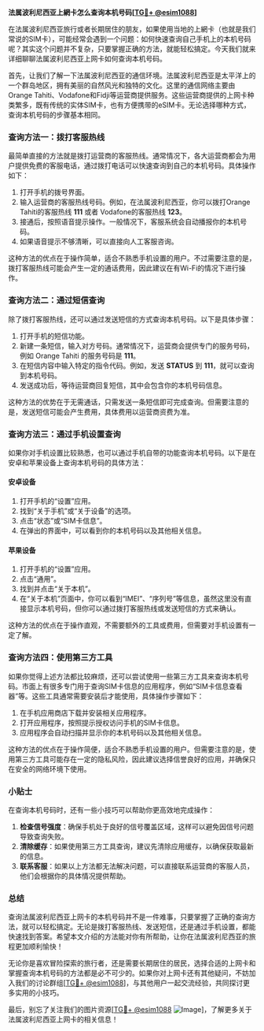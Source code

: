 **法属波利尼西亚上網卡怎么查询本机号码[[TG💪+ @esim1088](https://t.me/s/esim1088)]**

在法属波利尼西亚旅行或者长期居住的朋友，如果使用当地的上網卡（也就是我们常说的SIM卡），可能经常会遇到一个问题：如何快速查询自己手机上的本机号码呢？其实这个问题并不复杂，只要掌握正确的方法，就能轻松搞定。今天我们就来详细聊聊法属波利尼西亚上网卡如何查询本机号码。

首先，让我们了解一下法属波利尼西亚的通信环境。法属波利尼西亚是太平洋上的一个群岛地区，拥有美丽的自然风光和独特的文化。这里的通信网络主要由Orange Tahiti、Vodafone和Fidji等运营商提供服务。这些运营商提供的上网卡种类繁多，既有传统的实体SIM卡，也有方便携带的eSIM卡。无论选择哪种方式，查询本机号码的步骤基本相同。

### 查询方法一：拨打客服热线

最简单直接的方法就是拨打运营商的客服热线。通常情况下，各大运营商都会为用户提供免费的客服电话，通过拨打电话可以快速查询到自己的本机号码。具体操作如下：

1. 打开手机的拨号界面。
2. 输入运营商的客服热线号码。例如，在法属波利尼西亚，你可以拨打Orange Tahiti的客服热线 **111** 或者 Vodafone的客服热线 **123**。
3. 接通后，按照语音提示操作。一般情况下，客服系统会自动播报你的本机号码。
4. 如果语音提示不够清晰，可以直接向人工客服咨询。

这种方法的优点在于操作简单，适合不熟悉手机设置的用户。不过需要注意的是，拨打客服热线可能会产生一定的通话费用，因此建议在有Wi-Fi的情况下进行操作。

### 查询方法二：通过短信查询

除了拨打客服热线，还可以通过发送短信的方式查询本机号码。以下是具体步骤：

1. 打开手机的短信功能。
2. 新建一条短信，输入对方号码。通常情况下，运营商会提供专门的服务号码，例如 Orange Tahiti 的服务号码是 **111**。
3. 在短信内容中输入特定的指令代码。例如，发送 **STATUS** 到 **111**，就可以查询到本机号码。
4. 发送成功后，等待运营商回复短信，其中会包含你的本机号码信息。

这种方法的优势在于无需通话，只需发送一条短信即可完成查询。但需要注意的是，发送短信可能会产生费用，具体费用以运营商资费为准。

### 查询方法三：通过手机设置查询

如果你对手机设置比较熟悉，也可以通过手机自带的功能查询本机号码。以下是在安卓和苹果设备上查询本机号码的具体方法：

#### 安卓设备

1. 打开手机的“设置”应用。
2. 找到“关于手机”或“关于设备”的选项。
3. 点击“状态”或“SIM卡信息”。
4. 在弹出的界面中，可以看到你的本机号码以及其他相关信息。

#### 苹果设备

1. 打开手机的“设置”应用。
2. 点击“通用”。
3. 找到并点击“关于本机”。
4. 在“关于本机”页面中，你可以看到“IMEI”、“序列号”等信息，虽然这里没有直接显示本机号码，但你可以通过拨打客服热线或发送短信的方式来确认。

这种方法的优点在于操作直观，不需要额外的工具或费用，但需要对手机设置有一定了解。

### 查询方法四：使用第三方工具

如果你觉得上述方法都比较麻烦，还可以尝试使用一些第三方工具来查询本机号码。市面上有很多专门用于查询SIM卡信息的应用程序，例如“SIM卡信息查看器”等。这些工具通常需要安装后才能使用，具体操作步骤如下：

1. 在手机应用商店下载并安装相关应用程序。
2. 打开应用程序，按照提示授权访问手机的SIM卡信息。
3. 应用程序会自动扫描并显示你的本机号码以及其他相关信息。

这种方法的优点在于操作简便，适合不熟悉手机设置的用户。但需要注意的是，使用第三方工具可能存在一定的隐私风险，因此建议选择信誉良好的应用，并确保只在安全的网络环境下使用。

### 小贴士

在查询本机号码时，还有一些小技巧可以帮助你更高效地完成操作：

1. **检查信号强度**：确保手机处于良好的信号覆盖区域，这样可以避免因信号问题导致查询失败。
2. **清除缓存**：如果使用第三方工具查询，建议先清除应用缓存，以确保获取最新的信息。
3. **联系客服**：如果以上方法都无法解决问题，可以直接联系运营商的客服人员，他们会根据你的具体情况提供帮助。

### 总结

查询法属波利尼西亚上网卡的本机号码并不是一件难事，只要掌握了正确的查询方法，就可以轻松搞定。无论是拨打客服热线、发送短信，还是通过手机设置，都能快速找到答案。希望本文介绍的方法能对你有所帮助，让你在法属波利尼西亚的旅程更加顺利愉快！

无论你是喜欢冒险探索的旅行者，还是需要长期居住的居民，选择合适的上网卡和掌握查询本机号码的方法都是必不可少的。如果你对上网卡还有其他疑问，不妨加入我们的讨论群组[[TG💪+ @esim1088](https://t.me/s/esim1088)]，与其他用户一起交流经验，共同探讨更多实用的小技巧。

最后，别忘了关注我们的图片资源[[TG💪+ @esim1088](https://t.me/s/esim1088) ![Image](https://i.postimg.cc/4NQfJmqS/Snipaste-2025-05-13-00-14-12.png)]，了解更多关于法属波利尼西亚上网卡的相关信息！